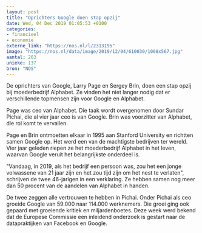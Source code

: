 ```yaml
---
layout: post
title: "Oprichters Google doen stap opzij"
date: Wed, 04 Dec 2019 01:05:53 +0100
categories: 
- financieel 
- economie 
externe_link: "https://nos.nl/l/2313195"
image: "https://nos.nl/data/image/2019/12/04/610030/1008x567.jpg"
aantal: 203
unieke: 137
bron: "NOS"
---
```


<p>De oprichters van Google, Larry Page en Sergey Brin, doen een stap opzij bij moederbedrijf Alphabet. Ze vinden het niet langer nodig dat er verschillende topmensen zijn voor Google en Alphabet.</p>
<p>Page was ceo van Alphabet. Die taak wordt overgenomen door Sundar Pichai, die al vier jaar ceo is van Google. Brin was voorzitter van Alphabet, die rol komt te vervallen.</p>
<p>Page en Brin ontmoetten elkaar in 1995 aan Stanford University en richtten samen Google op. Het werd een van de machtigste bedrijven ter wereld. Vier jaar geleden riepen ze het moederbedrijf Alphabet in het leven, waarvan Google veruit het belangrijkste onderdeel is.</p>
<p>"Vandaag, in 2019, als het bedrijf een persoon was, zou het een jonge volwassene van 21 jaar zijn en het zou tijd zijn om het nest te verlaten", schrijven de twee 46-jarigen in een verklaring. Ze hebben samen nog meer dan 50 procent van de aandelen van Alphabet in handen.</p>
<p>De twee zeggen alle vertrouwen te hebben in Pichai. Onder Pichai als ceo groeide Google van 59.000 naar 114.000 werknemers. Die groei ging ook gepaard met groeiende kritiek en miljardenboetes. Deze week werd bekend dat de Europese Commissie een inleidend onderzoek is gestart naar de datapraktijken van Facebook en Google.</p>
